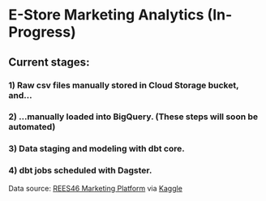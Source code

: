 # E-Store Marketing Analytics (In-Progress)

## Current stages:

### 1) Raw csv files manually stored in Cloud Storage bucket, and...

### 2) ...manually loaded into BigQuery. (These steps will soon be automated)

### 3) Data staging and modeling with dbt core.

### 4) dbt jobs scheduled with Dagster.


Data source: [REES46 Marketing Platform](https://rees46.com/) via [Kaggle](https://www.kaggle.com/datasets/mkechinov/ecommerce-behavior-data-from-multi-category-store)
